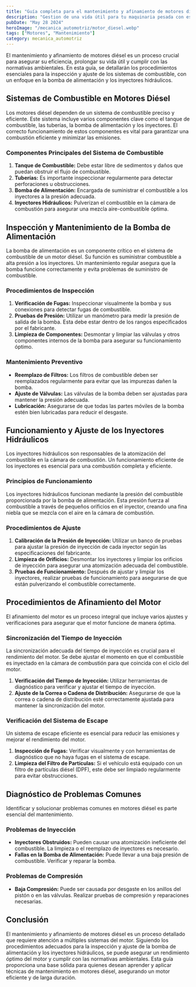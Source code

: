 ```yaml
---
title: "Guía completa para el mantenimiento y afinamiento de motores diésel"
description: "Gestion de una vida útil para tu maquinaria pesada con estrategias efectivas de mantenimiento y renovación."
pubDate: "May 28 2024"
heroImage: "/mecanica_automotriz/motor_diesel.webp"
tags: ["Motores", "Mantenimiento"]
category: mecanica_automotriz
---
```


El mantenimiento y afinamiento de motores diésel es un proceso crucial para asegurar su eficiencia, prolongar su vida útil y cumplir con las normativas ambientales. En esta guía, se detallarán los procedimientos esenciales para la inspección y ajuste de los sistemas de combustible, con un enfoque en la bomba de alimentación y los inyectores hidráulicos.

## Sistemas de Combustible en Motores Diésel

Los motores diésel dependen de un sistema de combustible preciso y eficiente. Este sistema incluye varios componentes clave como el tanque de combustible, las tuberías, la bomba de alimentación y los inyectores. El correcto funcionamiento de estos componentes es vital para garantizar una combustión eficiente y minimizar las emisiones.

### Componentes Principales del Sistema de Combustible

1. **Tanque de Combustible:** Debe estar libre de sedimentos y daños que puedan obstruir el flujo de combustible.
2. **Tuberías:** Es importante inspeccionar regularmente para detectar perforaciones u obstrucciones.
3. **Bomba de Alimentación:** Encargada de suministrar el combustible a los inyectores a la presión adecuada.
4. **Inyectores Hidráulicos:** Pulverizan el combustible en la cámara de combustión para asegurar una mezcla aire-combustible óptima.

## Inspección y Mantenimiento de la Bomba de Alimentación

La bomba de alimentación es un componente crítico en el sistema de combustible de un motor diésel. Su función es suministrar combustible a alta presión a los inyectores. Un mantenimiento regular asegura que la bomba funcione correctamente y evita problemas de suministro de combustible.

### Procedimientos de Inspección

1. **Verificación de Fugas:** Inspeccionar visualmente la bomba y sus conexiones para detectar fugas de combustible.
2. **Pruebas de Presión:** Utilizar un manómetro para medir la presión de salida de la bomba. Esta debe estar dentro de los rangos especificados por el fabricante.
3. **Limpieza de Componentes:** Desmontar y limpiar las válvulas y otros componentes internos de la bomba para asegurar su funcionamiento óptimo.

### Mantenimiento Preventivo

- **Reemplazo de Filtros:** Los filtros de combustible deben ser reemplazados regularmente para evitar que las impurezas dañen la bomba.
- **Ajuste de Válvulas:** Las válvulas de la bomba deben ser ajustadas para mantener la presión adecuada.
- **Lubricación:** Asegurarse de que todas las partes móviles de la bomba estén bien lubricadas para reducir el desgaste.

## Funcionamiento y Ajuste de los Inyectores Hidráulicos

Los inyectores hidráulicos son responsables de la atomización del combustible en la cámara de combustión. Un funcionamiento eficiente de los inyectores es esencial para una combustión completa y eficiente.

### Principios de Funcionamiento

Los inyectores hidráulicos funcionan mediante la presión del combustible proporcionada por la bomba de alimentación. Esta presión fuerza al combustible a través de pequeños orificios en el inyector, creando una fina niebla que se mezcla con el aire en la cámara de combustión.

### Procedimientos de Ajuste

1. **Calibración de la Presión de Inyección:** Utilizar un banco de pruebas para ajustar la presión de inyección de cada inyector según las especificaciones del fabricante.
2. **Limpieza de Orificios:** Desmontar los inyectores y limpiar los orificios de inyección para asegurar una atomización adecuada del combustible.
3. **Pruebas de Funcionamiento:** Después de ajustar y limpiar los inyectores, realizar pruebas de funcionamiento para asegurarse de que están pulverizando el combustible correctamente.

## Procedimientos de Afinamiento del Motor

El afinamiento del motor es un proceso integral que incluye varios ajustes y verificaciones para asegurar que el motor funcione de manera óptima.

### Sincronización del Tiempo de Inyección

La sincronización adecuada del tiempo de inyección es crucial para el rendimiento del motor. Se debe ajustar el momento en que el combustible es inyectado en la cámara de combustión para que coincida con el ciclo del motor.

1. **Verificación del Tiempo de Inyección:** Utilizar herramientas de diagnóstico para verificar y ajustar el tiempo de inyección.
2. **Ajuste de la Correa o Cadena de Distribución:** Asegurarse de que la correa o cadena de distribución esté correctamente ajustada para mantener la sincronización del motor.

### Verificación del Sistema de Escape

Un sistema de escape eficiente es esencial para reducir las emisiones y mejorar el rendimiento del motor.

1. **Inspección de Fugas:** Verificar visualmente y con herramientas de diagnóstico que no haya fugas en el sistema de escape.
2. **Limpieza del Filtro de Partículas:** Si el vehículo está equipado con un filtro de partículas diésel (DPF), este debe ser limpiado regularmente para evitar obstrucciones.

## Diagnóstico de Problemas Comunes

Identificar y solucionar problemas comunes en motores diésel es parte esencial del mantenimiento.

### Problemas de Inyección

- **Inyectores Obstruidos:** Pueden causar una atomización ineficiente del combustible. La limpieza o el reemplazo de inyectores es necesario.
- **Fallas en la Bomba de Alimentación:** Puede llevar a una baja presión de combustible. Verificar y reparar la bomba.

### Problemas de Compresión

- **Baja Compresión:** Puede ser causada por desgaste en los anillos del pistón o en las válvulas. Realizar pruebas de compresión y reparaciones necesarias.

## Conclusión

El mantenimiento y afinamiento de motores diésel es un proceso detallado que requiere atención a múltiples sistemas del motor. Siguiendo los procedimientos adecuados para la inspección y ajuste de la bomba de alimentación y los inyectores hidráulicos, se puede asegurar un rendimiento óptimo del motor y cumplir con las normativas ambientales. Esta guía proporciona una base sólida para quienes desean aprender y aplicar técnicas de mantenimiento en motores diésel, asegurando un motor eficiente y de larga duración.
